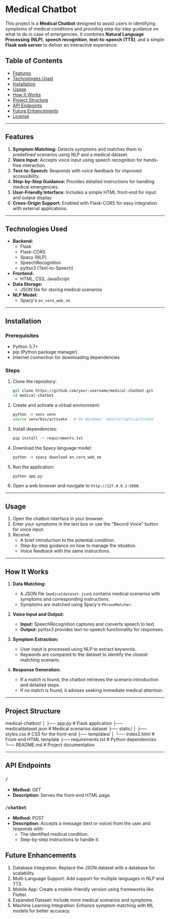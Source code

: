 # Medical Chatbot

This project is a **Medical Chatbot** designed to assist users in identifying symptoms of medical conditions and providing step-by-step guidance on what to do in case of emergencies. It combines **Natural Language Processing (NLP)**, **speech recognition**, **text-to-speech (TTS)**, and a simple **Flask web server** to deliver an interactive experience.



## Table of Contents
- [Features](#features)
- [Technologies Used](#technologies-used)
- [Installation](#installation)
- [Usage](#usage)
- [How It Works](#how-it-works)
- [Project Structure](#project-structure)
- [API Endpoints](#api-endpoints)
- [Future Enhancements](#future-enhancements)
- [License](#license)

---

## Features
1. **Symptom Matching:** Detects symptoms and matches them to predefined scenarios using NLP and a medical dataset.
2. **Voice Input:** Accepts voice input using speech recognition for hands-free interaction.
3. **Text-to-Speech:** Responds with voice feedback for improved accessibility.
4. **Step-by-Step Guidance:** Provides detailed instructions for handling medical emergencies.
5. **User-Friendly Interface:** Includes a simple HTML front-end for input and output display.
6. **Cross-Origin Support:** Enabled with Flask-CORS for easy integration with external applications.

---

## Technologies Used
- **Backend:**
  - Flask
  - Flask-CORS
  - Spacy (NLP)
  - SpeechRecognition
  - pyttsx3 (Text-to-Speech)
- **Frontend:**
  - HTML, CSS, JavaScript
- **Data Storage:**
  - JSON file for storing medical scenarios
- **NLP Model:**
  - Spacy's `en_core_web_sm`

---

## Installation

### Prerequisites
- Python 3.7+
- pip (Python package manager)
- Internet connection for downloading dependencies

### Steps
1. Clone the repository:
   ```bash
   git clone https://github.com/your-username/medical-chatbot.git
   cd medical-chatbot
   ```

2. Create and activate a virtual environment:
   ```bash
   python -m venv venv
   source venv/bin/activate   # On Windows: venv\Scripts\activate
   ```

3. Install dependencies:
   ```bash
   pip install -r requirements.txt
   ```

4. Download the Spacy language model:
   ```bash
   python -m spacy download en_core_web_sm
   ```

5. Run the application:
   ```bash
   python app.py
   ```

6. Open a web browser and navigate to `http://127.0.0.1:5000`.

---

## Usage
1. Open the chatbot interface in your browser.
2. Enter your symptoms in the text box or use the "Record Voice" button for voice input.
3. Receive:
   - A brief introduction to the potential condition.
   - Step-by-step guidance on how to manage the situation.
   - Voice feedback with the same instructions.

---

## How It Works

1. **Data Matching:**  
   - A JSON file (`medicaldataset.json`) contains medical scenarios with symptoms and corresponding instructions.
   - Symptoms are matched using Spacy's `PhraseMatcher`.

2. **Voice Input and Output:**
   - **Input:** SpeechRecognition captures and converts speech to text.
   - **Output:** pyttsx3 provides text-to-speech functionality for responses.

3. **Symptom Extraction:**
   - User input is processed using NLP to extract keywords.
   - Keywords are compared to the dataset to identify the closest matching scenario.

4. **Response Generation:**
   - If a match is found, the chatbot retrieves the scenario introduction and detailed steps.
   - If no match is found, it advises seeking immediate medical attention.

---

## Project Structure


medical-chatbot/
│
├── app.py                   # Flask application
├── medicaldataset.json      # Medical scenarios dataset
├── static/
│   ├── styles.css           # CSS for the front-end
├── templates/
│   └── index2.html          # Front-end HTML template
├── requirements.txt         # Python dependencies
└── README.md                # Project documentation


---

## API Endpoints

### `/`
- **Method:** GET
- **Description:** Serves the front-end HTML page.

### `/chatbot`
- **Method:** POST
- **Description:** Accepts a message (text or voice) from the user and responds with:
  - The identified medical condition.
  - Step-by-step instructions to handle it.

## Future Enhancements
1. Database Integration: Replace the JSON dataset with a database for scalability.
2. Multi-Language Support: Add support for multiple languages in NLP and TTS.
3. Mobile App: Create a mobile-friendly version using frameworks like Flutter.
4. Expanded Dataset: Include more medical scenarios and symptoms.
5. Machine Learning Integration: Enhance symptom matching with ML models for better accuracy.


